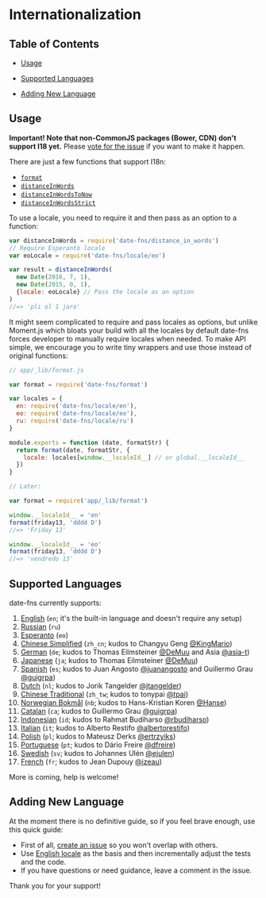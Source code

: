 # Internationalization

## Table of Contents

- [Usage](#usage)

- [Supported Languages](#supported-languages)

- [Adding New Language](#adding-new-language)

## Usage

**Important! Note that non-CommonJS packages (Bower, CDN)
don't support I18 yet.** Please [vote for the issue](https://github.com/date-fns/date-fns/issues/232)
if you want to make it happen.

There are just a few functions that support I18n:

- [`format`](https://date-fns.org/docs/format)
- [`distanceInWords`](https://date-fns.org/docs/distanceInWords)
- [`distanceInWordsToNow`](https://date-fns.org/docs/distanceInWordsToNow)
- [`distanceInWordsStrict`](https://date-fns.org/docs/distanceInWordsStrict)

To use a locale, you need to require it and then pass
as an option to a function:

```js
var distanceInWords = require('date-fns/distance_in_words')
// Require Esperanto locale
var eoLocale = require('date-fns/locale/eo')

var result = distanceInWords(
  new Date(2016, 7, 1),
  new Date(2015, 0, 1),
  {locale: eoLocale} // Pass the locale as an option
)
//=> 'pli ol 1 jaro'
```

It might seem complicated to require and pass locales as options,
but unlike Moment.js which bloats your build with all the locales
by default date-fns forces developer to manually require locales when needed.
To make API simple, we encourage you to write tiny wrappers and use those
instead of original functions:

```js
// app/_lib/format.js

var format = require('date-fns/format')

var locales = {
  en: require('date-fns/locale/en'),
  eo: require('date-fns/locale/eo'),
  ru: require('date-fns/locale/ru')
}

module.exports = function (date, formatStr) {
  return format(date, formatStr, {
    locale: locales[window.__localeId__] // or global.__localeId__
  })
}

// Later:

var format = require('app/_lib/format')

window.__localeId__ = 'en'
format(friday13, 'dddd D')
//=> 'Friday 13'

window.__localeId__ = 'eo'
format(friday13, 'dddd D')
//=> 'vendredo 13'
```

## Supported Languages

date-fns currently supports:

1. [English](https://github.com/date-fns/date-fns/tree/master/src/locale/en)
  (`en`; it's the built-in language and doesn't require any setup)
2. [Russian](https://github.com/date-fns/date-fns/tree/master/src/locale/ru) (`ru`)
3. [Esperanto](https://github.com/date-fns/date-fns/tree/master/src/locale/eo) (`eo`)
4. [Chinese Simplified](https://github.com/date-fns/date-fns/tree/master/src/locale/zh_cn)
  (`zh_cn`; kudos to Changyu Geng [@KingMario](https://github.com/KingMario))
5. [German](https://github.com/date-fns/date-fns/tree/master/src/locale/de)
  (`de`; kudos to Thomas Eilmsteiner [@DeMuu](https://github.com/DeMuu)
  and Asia [@asia-t](https://github.com/asia-t))
6. [Japanese](https://github.com/date-fns/date-fns/tree/master/src/locale/ja)
  (`ja`; kudos to Thomas Eilmsteiner [@DeMuu](https://github.com/DeMuu))
7. [Spanish](https://github.com/date-fns/date-fns/tree/master/src/locale/es)
  (`es`; kudos to Juan Angosto [@juanangosto](https://github.com/juanangosto)
  and Guillermo Grau [@guigrpa](https://github.com/guigrpa))
8. [Dutch](https://github.com/date-fns/date-fns/tree/master/src/locale/nl)
  (`nl`; kudos to Jorik Tangelder [@jtangelder](https://github.com/jtangelder))
9. [Chinese Traditional](https://github.com/date-fns/date-fns/tree/master/src/locale/zh_tw)
  (`zh_tw`; kudos to tonypai [@tpai](https://github.com/tpai))
10. [Norwegian Bokmål](https://github.com/date-fns/date-fns/tree/master/src/locale/nb)
  (`nb`; kudos to Hans-Kristian Koren [@Hanse](https://github.com/Hanse))
11. [Catalan](https://github.com/date-fns/date-fns/tree/master/src/locale/ca)
  (`ca`; kudos to Guillermo Grau [@guigrpa](https://github.com/guigrpa))
12. [Indonesian](https://github.com/date-fns/date-fns/tree/master/src/locale/id)
  (`id`; kudos to Rahmat Budiharso [@rbudiharso](https://github.com/rbudiharso))
13. [Italian](https://github.com/date-fns/date-fns/tree/master/src/locale/it)
  (`it`; kudos to Alberto Restifo [@albertorestifo](https://github.com/albertorestifo))
14. [Polish](https://github.com/date-fns/date-fns/tree/master/src/locale/pl)
  (`pl`; kudos to Mateusz Derks [@ertrzyiks](https://github.com/ertrzyiks))
15. [Portuguese](https://github.com/date-fns/date-fns/tree/master/src/locale/pt)
  (`pt`; kudos to Dário Freire [@dfreire](https://github.com/dfreire))
16. [Swedish](https://github.com/date-fns/date-fns/tree/master/src/locale/sv)
  (`sv`; kudos to Johannes Ulén [@ejulen](https://github.com/ejulen))
17. [French](https://github.com/date-fns/date-fns/tree/master/src/locale/fr)
  (`fr`; kudos to Jean Dupouy [@izeau](https://github.com/izeau))

More is coming, help is welcome!

## Adding New Language

At the moment there is no definitive guide, so if you feel brave enough,
use this quick guide:

- First of all, [create an issue](https://github.com/date-fns/date-fns/issues/new?title=XXX%20language%20support&labels[]=I18n)
  so you won't overlap with others.
- Use [English locale](https://github.com/date-fns/date-fns/tree/master/src/locale/en)
  as the basis and then incrementally adjust the tests and the code.
- If you have questions or need guidance, leave a comment in the issue.

Thank you for your support!

